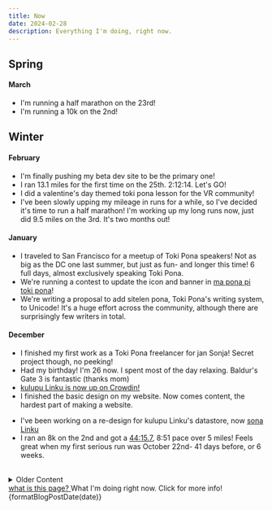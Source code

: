 ```yaml
---
title: Now
date: 2024-02-28
description: Everything I'm doing, right now.
---
```


<script lang="ts">
	import { formatBlogPostDate } from '$lib/utils';
	import { Tooltip } from 'flowbite-svelte';
</script>

## Spring

#### March

- I'm running a half marathon on the 23rd!
- I'm running a 10k on the 2nd!

## Winter

#### February

- I'm finally pushing my beta dev site to be the primary one!
- I ran 13.1 miles for the first time on the 25th. 2:12:14. Let's GO!
- I did a valentine's day themed toki pona lesson for the VR community!
- I've been slowly upping my mileage in runs for a while, so I've decided it's time to run a half marathon! I'm working up my long runs now, just did 9.5 miles on the 3rd. It's two months out!

#### January

- I traveled to San Francisco for a meetup of Toki Pona speakers! Not as big as the DC one last summer, but just as fun- and longer this time! 6 full days, almost exclusively speaking Toki Pona.
- We're running a contest to update the icon and banner in [ma pona pi toki pona](https://discord.gg/mapona)!
- We're writing a proposal to add sitelen pona, Toki Pona's writing system, to Unicode! It's a huge effort across the community, although there are surprisingly few writers in total.

#### December

- I finished my first work as a Toki Pona freelancer for jan Sonja! Secret project though, no peeking!
- Had my birthday! I'm 26 now. I spent most of the day relaxing. Baldur's Gate 3 is fantastic (thanks mom)
- [kulupu Linku is now up on Crowdin!](https://linku.crowdin.com)
- I finished the basic design on my website. Now comes content, the hardest part of making a website.
<!-- - I'm getting back into video making, starting with finishing [my Toki Pona lesson series](https://youtube.com/playlist?list=PLoLQoll2U6WEeCO7C2oc1LTWgkoBC8rvT). -->
- I've been working on a re-design for kulupu Linku's datastore, now [sona Linku](https://github.com/lipu-linku/sona)
- I ran an 8k on the 2nd and got a [44:15.7](https://runsignup.com/Race/Results/113352/IndividualResult/bZqJ#U80855384), 8:51 pace over 5 miles! Feels great when my first serious run was October 22nd- 41 days before, or 6 weeks.

<br />

<div class="relative">

<details>
<summary>Older Content</summary>

I keep track of the most recent three months at a time, and everything older is stashed in here.

## Fall

#### November

- I got an in-progress version of this site up on [beta.gregdan3.dev](https://beta.gregdan3.dev).
- I went to a gay wedding on the 18th! Congratulations to them both, and thank you for being incredible.
- I ran my first ever 5k on the 11th and got a [26:27](https://runsignup.com/Race/Results/153664/IndividualResult/gLZG?resultSetId=420758#U80855384)!
- I updated my [fanart page](https://mun.la/fanart) with the help of a friend from the Toki Pona community.

#### October

<!-- - I went and saw [Rocky Horror Picture Show](https://en.wikipedia.org/wiki/The_Rocky_Horror_Picture_Show) with some friends- I went as [Eddie](https://rockyhorror.fandom.com/wiki/Eddie) -->

- I picked up on rewriting [this site](https://gregdan3.dev) again, and I'm going to take it to the finish line.
- I signed up for my first ever [5k](https://en.wikipedia.org/wiki/5K_run). I wasn't sure if I could actually run all the way to the finish line when I signed up, but I managed a 4.5 mile run a few days later- I'll be fine!
- I got a CT Scan! Long story, but I'm mostly okay. It's weird to see the inside of your own body.
- I played a translation of [Zelda 1](https://youtu.be/SkiiabwexcA) in Toki Pona!

#### September

- I got my [ilo pi toki pona taso](https://github.com/gregdan3/ilo-pi-toki-pona-taso), "Only-Toki-Pona tool", ready for everyone to use! I immediately regretted some of my database design choices, but hey, you can't win them all.
- I started doing yoga. It's been as big a change in my well-being as the gym and physical therapy were before it- I can move and feel comfortable in my body far more than before, with 45 minute sessions twice a week.
- I'm working on a refresh of the definitions in [lipu Linku](https://linku.la) with help from lots of others. See [here](https://github.com/lipu-linku/pali-nimi/) for details!

## Summer

#### August

- My brother and I have been messing with [Ham Radio](https://en.wikipedia.org/wiki/Ham_Radio) a lot, so we went to [Huntsville Hamfest](https://hamfest.org/) and got some gear! I got a [Xiegu X6100](https://www.radioddity.com/products/xiegu-x6100) and a [Comet HFJ-350M](https://www.dxengineering.com/parts/cma-hfj-350m). A friend was also kind enough to sell us her [Icom IC-718](https://www.dxengineering.com/parts/ico-ic-718) for cheap. We tried [making our own antennas](https://youtu.be/oR1UXAZTucU) too- it's surprising how easy that is.
- I bought a new car! A [2023 Hyundai Elantra](). Took me long enough; I'd been driving a piece of junk for ages.
- I delivered my... Presentation? Gag? for [suno pi toki pona](https://suno.pona.la/2023/). See it [here](https://youtu.be/_awfcwuJhpk) and [here](https://youtu.be/AgkDx8dIAio)!

#### July

- I got myself a Thinkpad x280 to serve as a distraction-reducing writing laptop. Highly recommended! It's like, $100 on eBay.
- I started going to the gym at my university a few times a week, which has had an enormous impact on my day to day well-being and strength. I can't recommend it enough.

#### June

- I started going to physical therapy, primarily for my neck. It's taught me a lot about how complex and inter-linked the systems of the body are, how sensitive they are, and how difficult they are to change.
- I traveled to DC to attend a meetup of Toki Pona speakers in North America. It was one of the highlights of my entire year- and about the only place I could speak Toki Pona and nothing else for a full day.
- I put out a video with a toki pona taso section, all about the variety of ways you can describe a jellyfish! [See it here!](https://www.youtube.com/watch?v=4ituR4S-NS0)

## Spring

#### May

- I traveled to Pittsburgh to officiate the wedding of two new friends, who I met because of Toki Pona and [VRChat](https://vrchat.com)! I'm probably the only person in the world with both the skill in Toki Pona and the energy-of-personality to fill this role, and I'm so glad I could for them.

#### April

- I bought some AR Glasses, the [Nreal Airs](https://www.nreal.ai/) to be exact. They're a painfully incomplete product, barely in beta despite the marketing.
- I did some AWESOME april fools gags [here](https://www.youtube.com/watch?v=Ywy9Fa8wcOI) and [here](https://www.youtube.com/watch?v=gxe0cHuSBG4), as well as turning ma pona pi toki pona into ma Losupan pi toki Losupan!

#### March

- I published my multiple li/e, en, anu lesson, [check it out!](https://www.youtube.com/watch?v=BGsodPu9UAw)
- I traveled to Houston to attend the wedding of two old friends from college. Congratulations to them both!

## Winter

#### February

- I published a lesson on names, numbers, and kin! [Check it out!](https://youtu.be/P0N1S5jBujI)
- I dubbed waso mu's comic ["mi lon e ma"](https://waso-mu.neocities.org/musi/), [see it here!](https://youtu.be/GU9PEZ9TARs)

#### January

- I played through the first part of waso Keli's translation of Link's Awakening! [See it here](https://youtu.be/xi8gUvqyMm4)!

<!-- DO NOT CHANGE -->
</details>
  <div class="text-xs absolute top-2 right-2">
    <a href="https://nownownow.com/about">
      what is this page?
    </a>
    <Tooltip type="auto" placement="top" class="absolute">
      What I'm doing right now. Click for more info!
    </Tooltip>
  </div>
</div>

<!-- DO NOT CHANGE -->
<div class="absolute top-16 right-16 text-xs">
  {formatBlogPostDate(date)}
</div>

<style>
  h2:first-child {
    margin-top: 0;
  }
</style>
